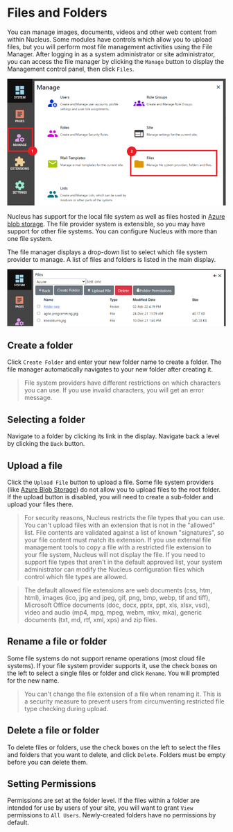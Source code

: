 # Files and Folders
You can manage images, documents, videos and other web content from within Nucleus.  Some modules have controls 
which allow you to upload files, but you will perform most file management activities using the File Manager.  After
logging in as a system administrator or site administrator, you can access the file manager by clicking the
`Manage` button to display the Management control panel, then click `Files`.

![Manage Files and Folders](FilesAndFolders.png)

Nucleus has support for the local file system as well as files hosted in [Azure blob storage](https://azure.microsoft.com/en-au/services/storage/blobs/).  The file provider system is
extensible, so you may have support for other file systems.  You can configure Nucleus with more than one file system.

The file manager displays a drop-down list to select which file system provider to manage.  A list of files and folders is listed 
in the main display.

![Manage Files and Folders](FilesAndFolders-FileManager.png)

## Create a folder
Click `Create Folder` and enter your new folder name to create a folder.  The file manager automatically 
navigates to your new folder after creating it.

> File system providers have different restrictions on which characters you can use.  If you use invalid characters, you will get 
an error message.  

## Selecting a folder
Navigate to a folder by clicking its link in the display.  Navigate back a level by clicking the `Back` button.

## Upload a file
Click the `Upload File` button to upload a file.  Some file system providers (like [Azure Blob Storage](https://azure.microsoft.com/en-au/services/storage/blobs/)) 
do not allow you to upload files to the root folder.  If the upload button is disabled, you will need to create a sub-folder and 
upload your files there.

> For security reasons, Nucleus restricts the file types that you can use.  You can't upload files
with an extension that is not in the "allowed" list.  File contents are validated against a list of known "signatures", 
so your file content must match its extension.  If you use external file management tools to copy a file with a restricted 
file extension to your file system, Nucleus will not display the file.  If you need to support file types that aren't in the default
approved list, your system administrator can modify the Nucleus configuration files which control which file types are allowed.  

> The default allowed file extensions are web documents (css, htm, html), 
images (ico, jpg and jpeg, gif, png, bmp, webp, tif and tiff), Microsoft Office documents (doc, docx, pptx, ppt, xls, xlsx, vsd),
video and audio (mp4, mpg, mpeg, webm, mkv, mka), generic documents (txt, md, rtf, xml, xps) and zip files.

## Rename a file or folder
Some file systems do not support rename operations (most cloud file systems).  If your file system provider supports it, use the 
check boxes on the left to select a single files or folder and click `Rename`.  You will prompted for the new name.

> You can't change the file extension of a file when renaming it.  This is a security measure to prevent users 
from circumventing restricted file type checking during upload.

## Delete a file or folder
To delete files or folders, use the check boxes on the left to select the files and folders that you want to delete, and click 
`Delete`.  Folders must be empty before you can delete them.

## Setting Permissions
Permissions are set at the folder level.  If the files within a folder are intended for use by users of your site, you will want to grant 
`View` permissions to `All Users`.  Newly-created folders have no permissions by default.

